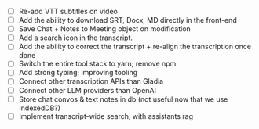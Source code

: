
- [ ] Re-add VTT subtitles on video
- [ ] Add the ability to download SRT, Docx, MD directly in the front-end
- [ ] Save Chat + Notes to Meeting object on modification
- [ ] Add a search icon in the transcript.
- [ ] Add the ability to correct the transcript + re-align the transcription once done
- [ ] Switch the entire tool stack to yarn; remove npm
- [ ] Add strong typing; improving tooling
- [ ] Connect other transcription APIs than Gladia
- [ ] Connect other LLM providers than OpenAI
- [ ] Store chat convos & text notes in db (not useful now that we use IndexedDB?)
- [ ] Implement transcript-wide search, with assistants rag
